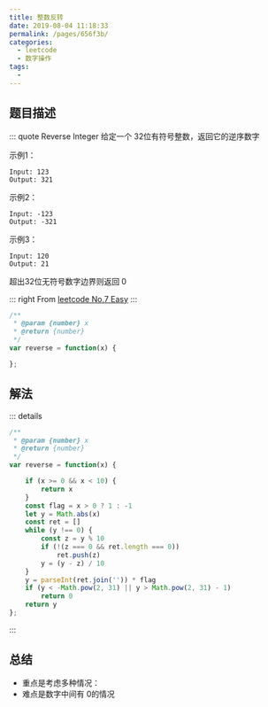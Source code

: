 ```yaml
---
title: 整数反转
date: 2019-08-04 11:18:33
permalink: /pages/656f3b/
categories: 
  - leetcode
  - 数字操作
tags: 
  - 
---
```


## 题目描述

::: quote Reverse Integer
给定一个 32位有符号整数，返回它的逆序数字

示例1：

``` 
Input: 123
Output: 321
```

示例2：

``` 
Input: -123
Output: -321
```

示例3：

``` 
Input: 120
Output: 21
```

超出32位无符号数字边界则返回 0

::: right
From [leetcode No.7 Easy](https://leetcode.com/problems/reverse-integer/)
:::

``` js
/**
 * @param {number} x
 * @return {number}
 */
var reverse = function(x) {

};
```

## 解法
::: details 
``` js
/**
 * @param {number} x
 * @return {number}
 */
var reverse = function(x) {

    if (x >= 0 && x < 10) {
        return x
    }
    const flag = x > 0 ? 1 : -1
    let y = Math.abs(x)
    const ret = []
    while (y !== 0) {
        const z = y % 10
        if (!(z === 0 && ret.length === 0))
            ret.push(z)
        y = (y - z) / 10
    }
    y = parseInt(ret.join('')) * flag
    if (y < -Math.pow(2, 31) || y > Math.pow(2, 31) - 1)
        return 0
    return y
};
```
:::

## 总结
- 重点是考虑多种情况：
- 难点是数字中间有 0的情况
